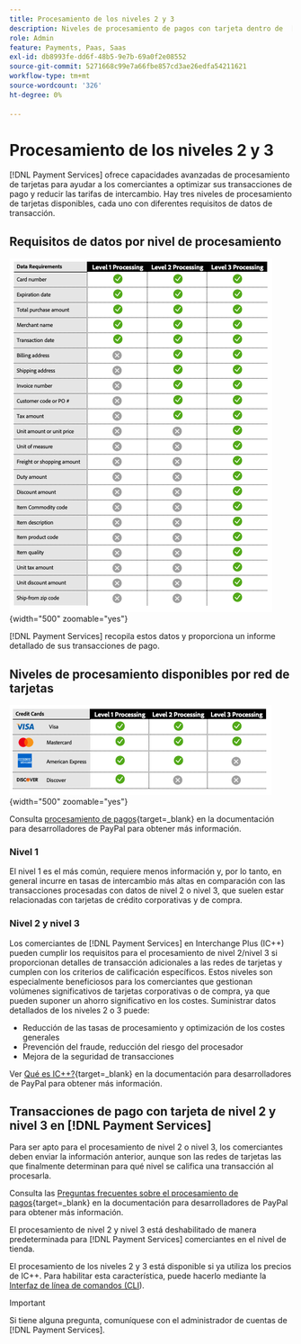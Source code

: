 ```yaml
---
title: Procesamiento de los niveles 2 y 3
description: Niveles de procesamiento de pagos con tarjeta dentro de  [!DNL Payment Services] transacciones.
role: Admin
feature: Payments, Paas, Saas
exl-id: db8993fe-dd6f-48b5-9e7b-69a0f2e08552
source-git-commit: 5271668c99e7a66fbe857cd3ae26edfa54211621
workflow-type: tm+mt
source-wordcount: '326'
ht-degree: 0%

---
```


# Procesamiento de los niveles 2 y 3

[!DNL Payment Services] ofrece capacidades avanzadas de procesamiento de tarjetas para ayudar a los comerciantes a optimizar sus transacciones de pago y reducir las tarifas de intercambio. Hay tres niveles de procesamiento de tarjetas disponibles, cada uno con diferentes requisitos de datos de transacción.

## Requisitos de datos por nivel de procesamiento

![Informe de transacciones](assets/level-processing-details.png){width="500" zoomable="yes"}

[!DNL Payment Services] recopila estos datos y proporciona un informe detallado de sus transacciones de pago.

## Niveles de procesamiento disponibles por red de tarjetas

![Detalles de la tarjeta](assets/cards-details-level-processing.png){width="500" zoomable="yes"}

Consulta [procesamiento de pagos](https://developer.paypal.com/docs/checkout/advanced/processing/){target=_blank} en la documentación para desarrolladores de PayPal para obtener más información.

### Nivel 1

El nivel 1 es el más común, requiere menos información y, por lo tanto, en general incurre en tasas de intercambio más altas en comparación con las transacciones procesadas con datos de nivel 2 o nivel 3, que suelen estar relacionadas con tarjetas de crédito corporativas y de compra.

### Nivel 2 y nivel 3

Los comerciantes de [!DNL Payment Services] en Interchange Plus (IC++) pueden cumplir los requisitos para el procesamiento de nivel 2/nivel 3 si proporcionan detalles de transacción adicionales a las redes de tarjetas y cumplen con los criterios de calificación específicos. Estos niveles son especialmente beneficiosos para los comerciantes que gestionan volúmenes significativos de tarjetas corporativas o de compra, ya que pueden suponer un ahorro significativo en los costes. Suministrar datos detallados de los niveles 2 o 3 puede:

* Reducción de las tasas de procesamiento y optimización de los costes generales
* Prevención del fraude, reducción del riesgo del procesador
* Mejora de la seguridad de transacciones

Ver [Qué es IC++?](https://www.paypal.com/us/brc/article/what-is-interchange-plus-plus){target=_blank} en la documentación para desarrolladores de PayPal para obtener más información.

## Transacciones de pago con tarjeta de nivel 2 y nivel 3 en [!DNL Payment Services]

Para ser apto para el procesamiento de nivel 2 o nivel 3, los comerciantes deben enviar la información anterior, aunque son las redes de tarjetas las que finalmente determinan para qué nivel se califica una transacción al procesarla.

Consulta las [Preguntas frecuentes sobre el procesamiento de pagos](https://www.paypal.com/us/cshelp/article/ts2278?_ga=1.131773126.875104296.1712843492){target=_blank} en la documentación para desarrolladores de PayPal para obtener más información.

El procesamiento de nivel 2 y nivel 3 está deshabilitado de manera predeterminada para [!DNL Payment Services] comerciantes en el nivel de tienda.

El procesamiento de los niveles 2 y 3 está disponible si ya utiliza los precios de IC++. Para habilitar esta característica, puede hacerlo mediante la [Interfaz de línea de comandos (CLI](configure-cli.md)).

>[!IMPORTANT]
>
>Si tiene alguna pregunta, comuníquese con el administrador de cuentas de [!DNL Payment Services].
